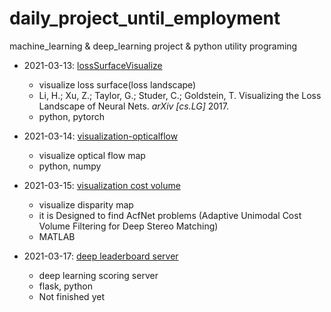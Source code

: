 # daily_project_until_employment

machine_learning &amp; deep_learning project &amp; python utility programing

- 2021-03-13: [lossSurfaceVisualize](https://github.com/Longseabear/leaps-lossSurfaceVisualize)
  - visualize loss surface(loss landscape)
  - Li, H.; Xu, Z.; Taylor, G.; Studer, C.; Goldstein, T. Visualizing the Loss Landscape of Neural Nets. *arXiv [cs.LG]* 2017.
  - python, pytorch

- 2021-03-14: [visualization-opticalflow](https://github.com/Longseabear/leaps-vis-opticalflow)
  - visualize optical flow map
  - python, numpy

- 2021-03-15: [visualization cost volume](https://github.com/Longseabear/leaps-dispmap-visualization)
  - visualize disparity map
  - it is Designed to find AcfNet problems (Adaptive Unimodal Cost Volume Filtering for Deep Stereo Matching)
  - MATLAB

- 2021-03-17: [deep leaderboard server](https://github.com/Longseabear/leaps-leaderboard)
  - deep learning scoring server  
  - flask, python
  - Not finished yet
